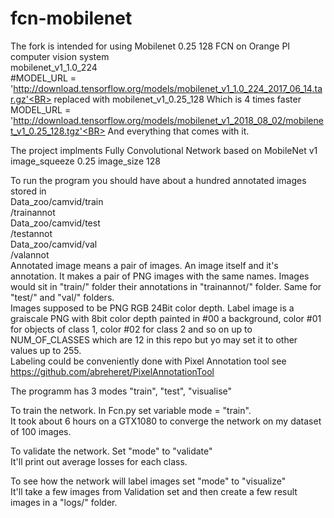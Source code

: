 # fcn-mobilenet
The fork is intended for using Mobilenet 0.25 128 FCN on Orange PI computer vision system<BR>
mobilenet_v1_1.0_224 <BR>
#MODEL_URL = 'http://download.tensorflow.org/models/mobilenet_v1_1.0_224_2017_06_14.tar.gz'<BR>
replaced with mobilenet_v1_0.25_128  Which is 4 times faster <BR>
MODEL_URL = 'http://download.tensorflow.org/models/mobilenet_v1_2018_08_02/mobilenet_v1_0.25_128.tgz'<BR>
And everything that comes with it.

The project implments Fully Convolutional Network based on MobileNet v1  image_squeeze 0.25 image_size 128

To run the program you should have about a hundred annotated images stored in<BR>
Data_zoo/camvid/train<BR>
               /trainannot<BR>
Data_zoo/camvid/test<BR>
               /testannot<BR>
Data_zoo/camvid/val<BR>
               /valannot<BR>
Annotated image means a pair of images. An image itself and it's annotation.
It makes a pair of PNG images with the same names. 
Images would sit in "train/" folder their annotations in "trainannot/" folder. Same for "test/" and "val/" folders.<BR>
Images supposed to be PNG RGB 24Bit color depth.
Label image is a graiscale PNG with 8bit color depth painted in #00 a background, color #01 for objects of class 1, color #02 for class 2 and so on up to NUM_OF_CLASSES which are 12 in this repo but yo may set it to other values up to 255.<br>
Labeling could be conveniently done with Pixel Annotation tool see https://github.com/abreheret/PixelAnnotationTool<BR>

The programm has 3 modes "train", "test", "visualise"<BR>

To train the network. In Fcn.py set variable mode = "train".<BR>
It took about 6 hours on a GTX1080 to converge the network on my dataset of 100 images.  
  
To validate the network. Set "mode" to "validate"  <BR>
It'll print out average losses for each class.
  
To see how the network will label images set "mode" to "visualize"  <BR>
It'll take a few images from Validation set and then create a few result images in a "logs/" folder.

